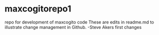 # maxcogitorepo1
repo for development of maxcogito code
These are edits in readme.md to illustrate change management in Github.
-Steve Akers first changes
